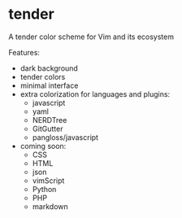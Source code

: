 tender
======

A tender color scheme for Vim and its ecosystem

Features:

- dark background
- tender colors
- minimal interface
- extra colorization for languages and plugins:
  - javascript
  - yaml
  - NERDTree
  - GitGutter
  - pangloss/javascript
- coming soon:
  - CSS
  - HTML
  - json
  - vimScript
  - Python
  - PHP
  - markdown
